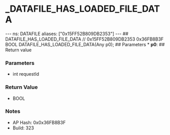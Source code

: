 # _DATAFILE_HAS_LOADED_FILE_DATA

--- ns: DATAFILE aliases: ["0x15FF52B809DB2353"] --- ## DATAFILE_HAS_LOADED_FILE_DATA  // 0x15FF52B809DB2353 0x36FB8B3F BOOL DATAFILE_HAS_LOADED_FILE_DATA(Any p0);  ## Parameters * **p0**:  ## Return value

### Parameters
* int requestId

### Return Value
* BOOL

### Notes
* AP Hash: 0x0x36FB8B3F
* Build: 323

